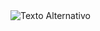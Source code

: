<img src="https://grupoaxxis.com.br/wp-content/uploads/2025/09/WhatsApp-Image-2025-09-19-at-12.34.30.jpeg" alt="Texto Alternativo">
